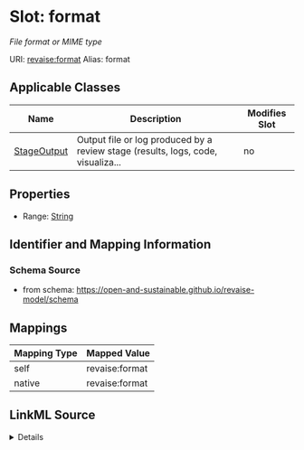 

# Slot: format 


_File format or MIME type_





URI: [revaise:format](https://open-and-sustainable.github.io/revaise-model/schema/format)
Alias: format

<!-- no inheritance hierarchy -->





## Applicable Classes

| Name | Description | Modifies Slot |
| --- | --- | --- |
| [StageOutput](StageOutput.md) | Output file or log produced by a review stage (results, logs, code, visualiza... |  no  |






## Properties

* Range: [String](String.md)




## Identifier and Mapping Information






### Schema Source


* from schema: https://open-and-sustainable.github.io/revaise-model/schema




## Mappings

| Mapping Type | Mapped Value |
| ---  | ---  |
| self | revaise:format |
| native | revaise:format |




## LinkML Source

<details>
```yaml
name: format
description: File format or MIME type
from_schema: https://open-and-sustainable.github.io/revaise-model/schema
rank: 1000
alias: format
domain_of:
- StageOutput
range: string

```
</details>